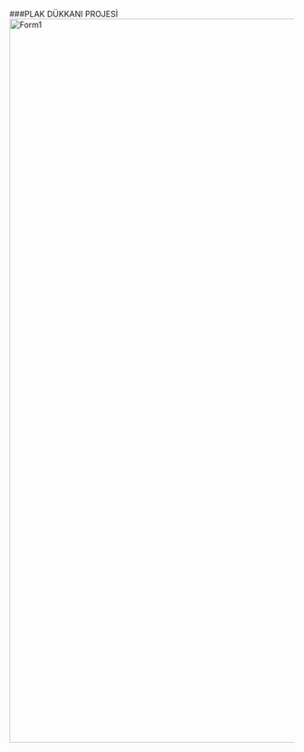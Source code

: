 ###PLAK DÜKKANI PROJESİ
<img width="1280" alt="Form1" src="https://github.com/yusufkg/Plak-Dukkani/assets/68293803/0df0514a-bc0f-4610-bdea-ed927e8c1335">
